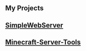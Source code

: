 **My Projects**
---

[**SimpleWebServer**](https://github.com/Flovoko/SimpleWebServer)
---

[**Minecraft-Server-Tools**](https://github.com/Flovoko/Minecraft-Server-Tools)
---
